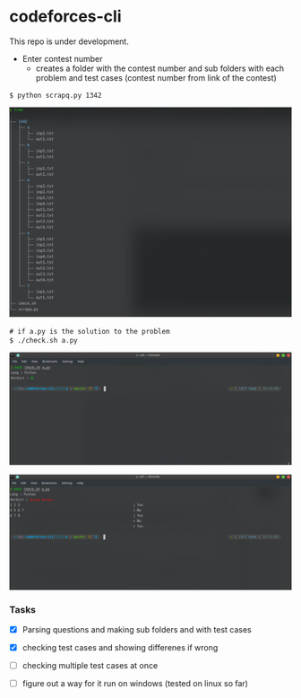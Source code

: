 # codeforces-cli
This repo is under development.

- Enter contest number
    - creates a folder with the contest number and sub folders with each problem and test cases
       (contest number from link of the contest)
```
$ python scrapq.py 1342
``` 
![directories](/images/tree.png)
```
# if a.py is the solution to the problem
$ ./check.sh a.py
```
![correct solution](/images/ac.png)

![wrong answer](/images/wrong.png)

### Tasks
- [x] Parsing questions and making sub folders and with test cases
- [x] checking test cases and showing differenes if wrong 
- [ ] checking multiple test cases at once
- [ ] figure out a way for it run on windows (tested on linux so far)

